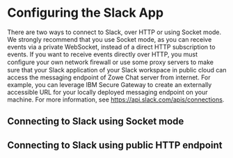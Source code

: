 # Configuring the Slack App

There are two ways to connect to Slack, over HTTP or using Socket mode. We strongly recommend that you use Socket mode, as you can receive events via a private WebSocket, instead of a direct HTTP subscription to events. If you want to receive events directly over HTTP, you must conﬁgure your own network ﬁrewall or use some proxy servers to make sure that your Slack application of your Slack workspace in public cloud can access the messaging endpoint of Zowe Chat server from internet. For example, you can leverage IBM Secure Gateway to create an externally accessible URL for your locally deployed messaging endpoint on your machine. For more information, see https://api.slack.com/apis/connections.

## Connecting to Slack using Socket mode 

## Connecting to Slack using public HTTP endpoint
